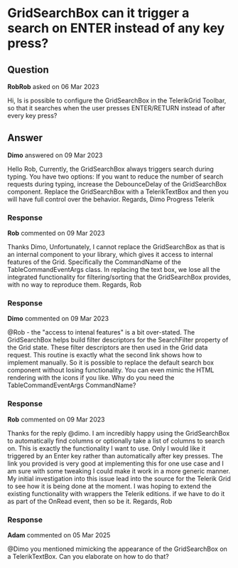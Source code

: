 # GridSearchBox can it trigger a search on ENTER instead of any key press?

## Question

**RobRob** asked on 06 Mar 2023

Hi, Is is possible to configure the GridSearchBox in the TelerikGrid Toolbar, so that it searches when the user presses ENTER/RETURN instead of after every key press?

## Answer

**Dimo** answered on 09 Mar 2023

Hello Rob, Currently, the GridSearchBox always triggers search during typing. You have two options: If you want to reduce the number of search requests during typing, increase the DebounceDelay of the GridSearchBox component. Replace the GridSearchBox with a TelerikTextBox and then you will have full control over the behavior. Regards, Dimo Progress Telerik

### Response

**Rob** commented on 09 Mar 2023

Thanks Dimo, Unfortunately, I cannot replace the GridSearchBox as that is an internal component to your library, which gives it access to internal features of the Grid. Specifically the CommandName of the TableCommandEventArgs class. In replacing the text box, we lose all the integrated functionality for filtering/sorting that the GridSearchBox provides, with no way to reproduce them. Regards, Rob

### Response

**Dimo** commented on 09 Mar 2023

@Rob - the "access to intenal features" is a bit over-stated. The GridSearchBox helps build filter descriptors for the SearchFilter property of the Grid state. These filter descriptors are then used in the Grid data request. This routine is exactly what the second link shows how to implement manually. So it is possible to replace the default search box component without losing functionality. You can even mimic the HTML rendering with the icons if you like. Why do you need the TableCommandEventArgs CommandName?

### Response

**Rob** commented on 09 Mar 2023

Thanks for the reply @dimo. I am incredibly happy using the GridSearchBox to automatically find columns or optionally take a list of columns to search on. This is exactly the functionality I want to use. Only I would like it triggered by an Enter key rather than automatically after key presses. The link you provided is very good at implementing this for one use case and I am sure with some tweaking I could make it work in a more generic manner. My initial investigation into this issue lead into the source for the Telerik Grid to see how it is being done at the moment. I was hoping to extend the existing functionality with wrappers the Telerik editions. if we have to do it as part of the OnRead event, then so be it. Regards, Rob

### Response

**Adam** commented on 05 Mar 2025

@Dimo you mentioned mimicking the appearance of the GridSearchBox on a TelerikTextBox. Can you elaborate on how to do that?
